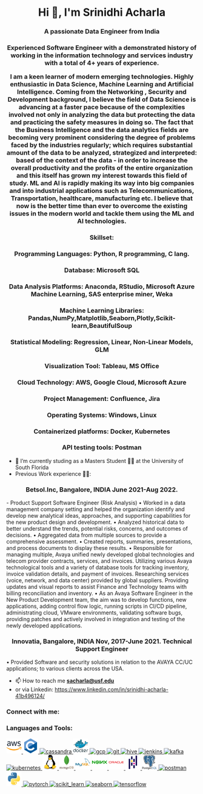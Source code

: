 <h1 align="center">Hi 👋, I'm Srinidhi Acharla</h1>
<h3 align="center">A passionate Data Engineer from India</h3>
<h3 align="center">Experienced Software Engineer with a demonstrated history of working in the information technology and services industry with a total of 4+ years of experience. 

I am a keen learner of modern emerging technologies. Highly enthusiastic in Data Science, Machine Learning and Artificial Intelligence. Coming from the Networking , Security and Development background, I believe the field of Data Science is advancing at a faster pace because of the complexities involved not only in analyzing the data but protecting the data and practicing the safety measures in doing so. The fact that the Business Intelligence and the data analytics fields are becoming very prominent considering the degree of problems faced by the industries regularly; which requires substantial amount of the data to be analyzed, strategized and interpreted: based of the context of the data - in order to increase the overall productivity and the profits of the entire organization and this itself has grown my interest towards this field of study. ML and AI is rapidly making its way into big companies and into industrial applications such as Telecommunications, Transportation, healthcare, manufacturing etc. I believe that now is the better time than ever to overcome the existing issues in the modern world and tackle them using the ML and AI technologies. </h3>

<h3 align="center">Skillset:</h3>
<h3 align="center">Programming Languages: Python, R programming, C lang.</h3>
<h3 align="center">Database: Microsoft SQL </h3>
<h3 align="center">Data Analysis Platforms: Anaconda, RStudio, Microsoft Azure Machine Learning, SAS enterprise miner, Weka</h3>
<h3 align="center">Machine Learning Libraries: Pandas,NumPy,Matplotlib,Seaborn,Plotly,Scikit-learn,BeautifulSoup</h3>
<h3 align="center">Statistical Modeling: Regression, Linear, Non-Linear Models, GLM</h3>
<h3 align="center">Visualization Tool: Tableau, MS Office</h3>
<h3 align="center">Cloud Technology: AWS, Google Cloud, Microsoft Azure</h3>
<h3 align="center">Project Management: Confluence, Jira</h3>
<h3 align="center">Operating Systems: Windows, Linux</h3>
<h3 align="center">Containerized platforms: Docker, Kubernetes</h3>
<h3 align="center">API testing tools: Postman</h3>

- 🔭 I’m currently studing as a Masters Student :man_student: at the University of South Florida
- Previous Work experience :man_technologist::
<h3 align="center">Betsol.Inc,  Bangalore, INDIA                                                                                                             June 2021-Aug 2022.</h3>
- Product Support Software Engineer (Risk Analysis)
•	Worked in a data management company setting and helped the organization identify and develop new analytical ideas, approaches, and supporting capabilities for the new product design and development.
•	Analyzed historical data to better understand the trends, potential risks, concerns, and outcomes of decisions.
•	Aggregated data from multiple sources to provide a comprehensive assessment.
•	Created reports, summaries, presentations, and process documents to display these results.
•	Responsible for managing multiple, Avaya unified newly developed global technologies and telecom provider contracts, services, and invoices. Utilizing various Avaya technological tools and a variety of database tools for tracking inventory, invoice validation details, and payment of invoices. Researching services (voice, network, and data center) provided by global suppliers. Providing updates and visual reports to assist Finance and Technology teams with billing reconciliation and inventory.
•	As an Avaya Software Engineer in the New Product Development team, the aim was to develop functions, new applications, adding control flow logic, running scripts in CI/CD pipeline, administrating cloud, VMware environments, validating software bugs, providing patches and actively involved in integration and testing of the newly developed applications.

<h3 align="center"> Innovatia, Bangalore, INDIA	Nov, 2017-June 2021.
 Technical Support Engineer </h3>
•	Provided Software and security solutions in relation to the AVAYA CC/UC applications; to various clients across the USA.




- 📫 How to reach me **sacharla@usf.edu**
- or via Linkedin: https://www.linkedin.com/in/srinidhi-acharla-41b496124/

<h3 align="left">Connect with me:</h3>
<p align="left">
</p>

<h3 align="left">Languages and Tools:</h3>
<p align="left"> <a href="https://aws.amazon.com" target="_blank" rel="noreferrer"> <img src="https://raw.githubusercontent.com/devicons/devicon/master/icons/amazonwebservices/amazonwebservices-original-wordmark.svg" alt="aws" width="40" height="40"/> </a> <a href="https://www.cprogramming.com/" target="_blank" rel="noreferrer"> <img src="https://raw.githubusercontent.com/devicons/devicon/master/icons/c/c-original.svg" alt="c" width="40" height="40"/> </a> <a href="https://cassandra.apache.org/" target="_blank" rel="noreferrer"> <img src="https://www.vectorlogo.zone/logos/apache_cassandra/apache_cassandra-icon.svg" alt="cassandra" width="40" height="40"/> </a> <a href="https://www.docker.com/" target="_blank" rel="noreferrer"> <img src="https://raw.githubusercontent.com/devicons/devicon/master/icons/docker/docker-original-wordmark.svg" alt="docker" width="40" height="40"/> </a> <a href="https://cloud.google.com" target="_blank" rel="noreferrer"> <img src="https://www.vectorlogo.zone/logos/google_cloud/google_cloud-icon.svg" alt="gcp" width="40" height="40"/> </a> <a href="https://git-scm.com/" target="_blank" rel="noreferrer"> <img src="https://www.vectorlogo.zone/logos/git-scm/git-scm-icon.svg" alt="git" width="40" height="40"/> </a> <a href="https://hive.apache.org/" target="_blank" rel="noreferrer"> <img src="https://www.vectorlogo.zone/logos/apache_hive/apache_hive-icon.svg" alt="hive" width="40" height="40"/> </a> <a href="https://www.jenkins.io" target="_blank" rel="noreferrer"> <img src="https://www.vectorlogo.zone/logos/jenkins/jenkins-icon.svg" alt="jenkins" width="40" height="40"/> </a> <a href="https://kafka.apache.org/" target="_blank" rel="noreferrer"> <img src="https://www.vectorlogo.zone/logos/apache_kafka/apache_kafka-icon.svg" alt="kafka" width="40" height="40"/> </a> <a href="https://kubernetes.io" target="_blank" rel="noreferrer"> <img src="https://www.vectorlogo.zone/logos/kubernetes/kubernetes-icon.svg" alt="kubernetes" width="40" height="40"/> </a> <a href="https://www.linux.org/" target="_blank" rel="noreferrer"> <img src="https://raw.githubusercontent.com/devicons/devicon/master/icons/linux/linux-original.svg" alt="linux" width="40" height="40"/> </a> <a href="https://www.mongodb.com/" target="_blank" rel="noreferrer"> <img src="https://raw.githubusercontent.com/devicons/devicon/master/icons/mongodb/mongodb-original-wordmark.svg" alt="mongodb" width="40" height="40"/> </a> <a href="https://www.mysql.com/" target="_blank" rel="noreferrer"> <img src="https://raw.githubusercontent.com/devicons/devicon/master/icons/mysql/mysql-original-wordmark.svg" alt="mysql" width="40" height="40"/> </a> <a href="https://www.nginx.com" target="_blank" rel="noreferrer"> <img src="https://raw.githubusercontent.com/devicons/devicon/master/icons/nginx/nginx-original.svg" alt="nginx" width="40" height="40"/> </a> <a href="https://www.oracle.com/" target="_blank" rel="noreferrer"> <img src="https://raw.githubusercontent.com/devicons/devicon/master/icons/oracle/oracle-original.svg" alt="oracle" width="40" height="40"/> </a> <a href="https://pandas.pydata.org/" target="_blank" rel="noreferrer"> <img src="https://raw.githubusercontent.com/devicons/devicon/2ae2a900d2f041da66e950e4d48052658d850630/icons/pandas/pandas-original.svg" alt="pandas" width="40" height="40"/> </a> <a href="https://www.postgresql.org" target="_blank" rel="noreferrer"> <img src="https://raw.githubusercontent.com/devicons/devicon/master/icons/postgresql/postgresql-original-wordmark.svg" alt="postgresql" width="40" height="40"/> </a> <a href="https://postman.com" target="_blank" rel="noreferrer"> <img src="https://www.vectorlogo.zone/logos/getpostman/getpostman-icon.svg" alt="postman" width="40" height="40"/> </a> <a href="https://www.python.org" target="_blank" rel="noreferrer"> <img src="https://raw.githubusercontent.com/devicons/devicon/master/icons/python/python-original.svg" alt="python" width="40" height="40"/> </a> <a href="https://pytorch.org/" target="_blank" rel="noreferrer"> <img src="https://www.vectorlogo.zone/logos/pytorch/pytorch-icon.svg" alt="pytorch" width="40" height="40"/> </a> <a href="https://scikit-learn.org/" target="_blank" rel="noreferrer"> <img src="https://upload.wikimedia.org/wikipedia/commons/0/05/Scikit_learn_logo_small.svg" alt="scikit_learn" width="40" height="40"/> </a> <a href="https://seaborn.pydata.org/" target="_blank" rel="noreferrer"> <img src="https://seaborn.pydata.org/_images/logo-mark-lightbg.svg" alt="seaborn" width="40" height="40"/> </a> <a href="https://www.tensorflow.org" target="_blank" rel="noreferrer"> <img src="https://www.vectorlogo.zone/logos/tensorflow/tensorflow-icon.svg" alt="tensorflow" width="40" height="40"/> </a> </p>
